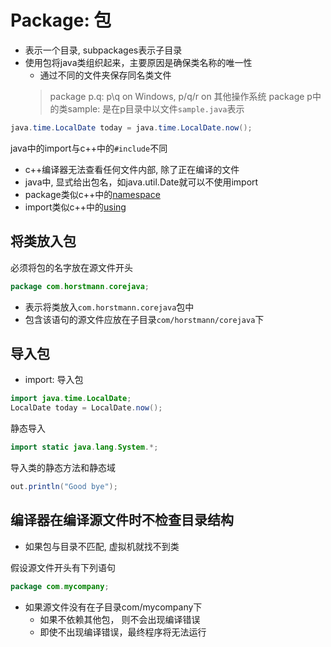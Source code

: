 # Package: 包

- 表示一个目录, subpackages表示子目录
- 使用包将java类组织起来，主要原因是确保类名称的唯一性
  - 通过不同的文件夹保存同名类文件
  > package p.q: p\\q on Windows, p/q/r on 其他操作系统
  > package p中的类sample: 是在p目录中以文件`sample.java`表示

```java
java.time.LocalDate today = java.time.LocalDate.now();
```

java中的import与c++中的`#include`不同

- c++编译器无法查看任何文件内部, 除了正在编译的文件
- java中, 显式给出包名，如java.util.Date就可以不使用import
- package类似c++中的[namespace](c++_NameSpace.md)
- import类似c++中的[using](c++_Using.md)

## 将类放入包

必须将包的名字放在源文件开头

```java
package com.horstmann.corejava;
```

- 表示将类放入`com.horstmann.corejava`包中
- 包含该语句的源文件应放在子目录`com/horstmann/corejava`下

## 导入包

- import: 导入包

```java
import java.time.LocalDate;
LocalDate today = LocalDate.now();
```

静态导入

```java
import static java.lang.System.*;
```

导入类的静态方法和静态域

```java
out.println("Good bye");
```

## 编译器在编译源文件时不检查目录结构

- 如果包与目录不匹配, 虚拟机就找不到类

假设源文件开头有下列语句

```java
package com.mycompany;
```

- 如果源文件没有在子目录com/mycompany下
  - 如果不依赖其他包， 则不会出现编译错误
  - 即使不出现编译错误，最终程序将无法运行
